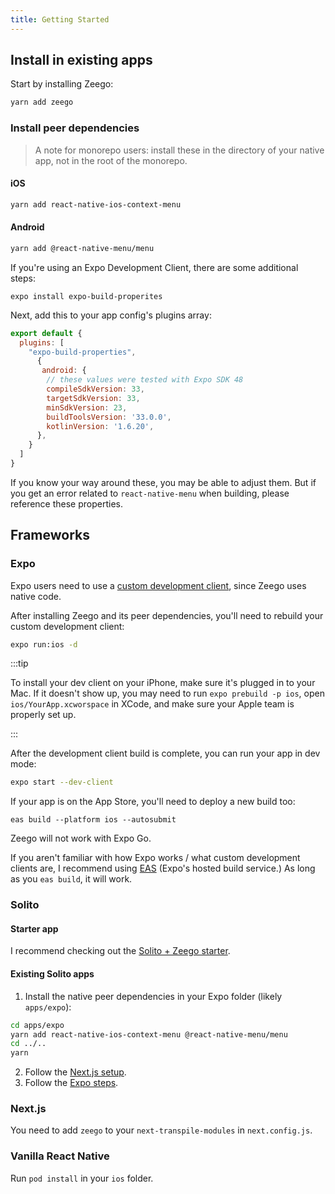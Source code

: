 ```yaml
---
title: Getting Started
---
```


<!-- <img src="/img/install.svg" alt="yarn add zeego" style={{ borderRadius: '16px' }} /> -->

## Install in existing apps

Start by installing Zeego:

```sh
yarn add zeego
```

### Install peer dependencies

> A note for monorepo users: install these in the directory of your native app, not in the root of the monorepo.

#### iOS

```sh
yarn add react-native-ios-context-menu
```

#### Android

```sh
yarn add @react-native-menu/menu
```

If you're using an Expo Development Client, there are some additional steps:

```yarn
expo install expo-build-properites
```

Next, add this to your app config's plugins array:

```js
export default {
  plugins: [
    "expo-build-properties",
      {
       android: {
        // these values were tested with Expo SDK 48
        compileSdkVersion: 33,
        targetSdkVersion: 33,
        minSdkVersion: 23,
        buildToolsVersion: '33.0.0',
        kotlinVersion: '1.6.20',
      },
    }
  ]
}

```

If you know your way around these, you may be able to adjust them. But if you get an error related to `react-native-menu` when building, please reference these properties.

## Frameworks

### Expo

Expo users need to use a [custom development client](https://blog.expo.dev/introducing-custom-development-clients-5a2c79a9ddf8), since Zeego uses native code.

After installing Zeego and its peer dependencies, you'll need to rebuild your custom development client:

```bash
expo run:ios -d
```

:::tip

To install your dev client on your iPhone, make sure it's plugged in to your Mac. If it doesn't show up, you may need to run `expo prebuild -p ios`, open `ios/YourApp.xcworspace` in XCode, and make sure your Apple team is properly set up.

:::

After the development client build is complete, you can run your app in dev mode:

```bash
expo start --dev-client
```

If your app is on the App Store, you'll need to deploy a new build too:

```
eas build --platform ios --autosubmit
```

Zeego will not work with Expo Go.

If you aren't familiar with how Expo works / what custom development clients are, I recommend using [EAS](https://expo.dev/eas) (Expo's hosted build service.) As long as you `eas build`, it will work.

### Solito

#### Starter app

I recommend checking out the [Solito + Zeego starter](/start).

#### Existing Solito apps

1. Install the native peer dependencies in your Expo folder (likely `apps/expo`):

```sh
cd apps/expo
yarn add react-native-ios-context-menu @react-native-menu/menu
cd ../..
yarn
```

2. Follow the [Next.js setup](#nextjs).
3. Follow the [Expo steps](#expo).

### Next.js

You need to add `zeego` to your `next-transpile-modules` in `next.config.js`.

### Vanilla React Native

Run `pod install` in your `ios` folder.
